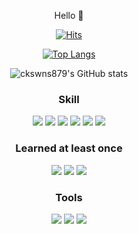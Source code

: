 <div align="center">

Hello 👋



<!--
**ckswns879/ckswns879** is a ✨ _special_ ✨ repository because its `README.md` (this file) appears on your GitHub profile.
Here are some ideas to get you started:

- 🔭 I’m currently working on ...
- 🌱 I’m currently learning ...
- 👯 I’m looking to collaborate on ...
- 🤔 I’m looking for help with ...
- 💬 Ask me about ...
- 📫 How to reach me: ...
- 😄 Pronouns: ...
- ⚡ Fun fact: ...
-->
[![Hits](https://hits.seeyoufarm.com/api/count/incr/badge.svg?url=https%3A%2F%2Fgithub.com%2Fckswns879&count_bg=%2379C83D&title_bg=%23555555&icon=&icon_color=%23E7E7E7&title=hits&edge_flat=false)](https://hits.seeyoufarm.com)

[![Top Langs](https://github-readme-stats.vercel.app/api/top-langs/?username=ckswns879&layout=compact)](https://github.com/anuraghazra/github-readme-stats)


![ckswns879's GitHub stats](https://github-readme-stats.vercel.app/api?username=ckswns879&show_icons=true&theme=vue)


### Skill
<img src="https://img.shields.io/badge/JAVA-007396?style=for-the-badge&logo=java&logoColor=white">
<img src="https://img.shields.io/badge/Spring-6DB33F?style=for-the-badge&logo=Spring&logoColor=white">
<img src="https://img.shields.io/badge/MySQL-40AEF0.svg?&style=for-the-badge&logo=MySQL&logoColor=white">
<img src="https://img.shields.io/badge/R-276DC3.svg?&style=for-the-badge&logo=R&logoColor=white">
<img src="https://img.shields.io/badge/JavaScript-F7DF1E.svg?&style=for-the-badge&logo=JavaScript&logoColor=white">
<img src="https://img.shields.io/badge/React-0B2C4A.svg?&style=for-the-badge&logo=React&logoColor=white">

### Learned at least once
<img src="https://img.shields.io/badge/Python-3776AB.svg?&style=for-the-badge&logo=Python&logoColor=white">
<img src="https://img.shields.io/badge/HTML5-E34F26.svg?&style=for-the-badge&logo=HTML5&logoColor=white">
<img src="https://img.shields.io/badge/CSS3-1572B6.svg?&style=for-the-badge&logo=CSS3&logoColor=white">

### Tools
<img src="https://img.shields.io/badge/Git-F05032.svg?&style=for-the-badge&logo=Git&logoColor=white"> <img src="https://img.shields.io/badge/Eclipse%20IDE-2C2255.svg?&style=for-the-badge&logo=Eclipse%20IDE&logoColor=white">
<img src="https://img.shields.io/badge/Visual%20Studio%20Code-0085CA.svg?&style=for-the-badge&logo=Visual%20Studio%20Code&logoColor=white">
</div>
